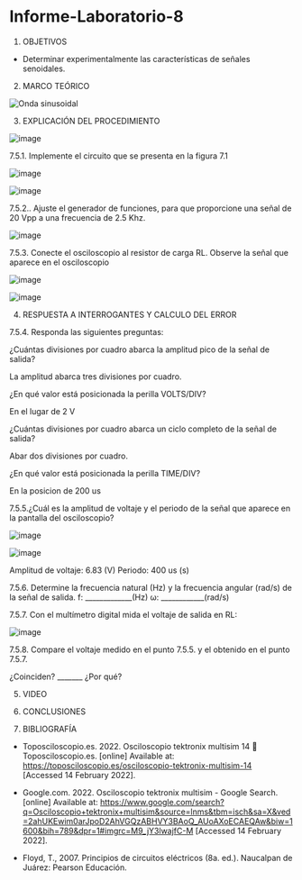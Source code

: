 # Informe-Laboratorio-8

1. OBJETIVOS

-	Determinar experimentalmente las características de señales senoidales.


2. MARCO TEÓRICO 

![Onda sinusoidal](https://user-images.githubusercontent.com/93899720/154051802-7220b315-94e7-4c42-a0b2-0fa3ec70419b.jpg)


3. EXPLICACIÓN DEL PROCEDIMIENTO

![image](https://user-images.githubusercontent.com/93899720/153695107-3e59fe1e-50b9-4db8-8ebe-88bb5c088ae4.png)

7.5.1. Implemente el circuito que se presenta en la figura 7.1

![image](https://user-images.githubusercontent.com/93899720/153695131-56682eb5-12e7-450e-8150-97ec5fb084fd.png)

![image](https://user-images.githubusercontent.com/93899720/154052193-177a9206-d8b9-4e93-b195-d652962aa418.png)

7.5.2.. Ajuste el generador de funciones, para que proporcione una señal de 20 Vpp a una frecuencia de 2.5 Khz.

![image](https://user-images.githubusercontent.com/93899720/154052845-f826cc27-85fb-489e-95a5-d0f38a196f3f.png)

7.5.3. Conecte el osciloscopio al resistor de carga RL. Observe la señal que aparece en el osciloscopio

![image](https://user-images.githubusercontent.com/93899720/154056906-97c143a0-de45-4021-9634-7c48ce58a3d6.png)

![image](https://user-images.githubusercontent.com/93899720/154055542-c88109e7-aef0-4972-8907-35a56efaa122.png)


4. RESPUESTA A INTERROGANTES Y CALCULO DEL ERROR

7.5.4. Responda las siguientes preguntas:

¿Cuántas divisiones por cuadro abarca la amplitud pico de la señal de salida?

La amplitud abarca tres divisiones por cuadro.

¿En qué valor está posicionada la perilla VOLTS/DIV?

En el lugar de 2 V 

¿Cuántas divisiones por cuadro abarca un ciclo completo de la señal de salida?

Abar dos divisiones por cuadro.

¿En qué valor está posicionada la perilla TIME/DIV? 

En la posicion de 200 us 

7.5.5.¿Cuál es la amplitud de voltaje y el periodo de la señal que aparece en la pantalla del osciloscopio?

![image](https://user-images.githubusercontent.com/93899720/154055652-ad12e0f0-9e9d-4796-adca-c0b6ec6567fe.png)

![image](https://user-images.githubusercontent.com/93899720/154055734-8bbbe407-11f1-4b78-af77-9600b5bc961f.png)

Amplitud de voltaje: 6.83 (V)
Periodo: 400 us (s)

7.5.6. Determine la frecuencia natural (Hz) y la frecuencia angular (rad/s) de la señal de
salida.
f: _____________(Hz)
ω: ____________(rad/s)

7.5.7. Con el multímetro digital mida el voltaje de salida en RL:

![image](https://user-images.githubusercontent.com/93899720/154053014-901535d2-f279-45e6-a2f6-3e20e03cf5c1.png)

7.5.8. Compare el voltaje medido en el punto 7.5.5. y el obtenido en el punto 7.5.7.

¿Coinciden? _______ ¿Por qué?

5. VIDEO


6. CONCLUSIONES


7. BIBLIOGRAFÍA

-	Toposciloscopio.es. 2022. Osciloscopio tektronix multisim 14 🏅 Toposciloscopio.es. [online] Available at: <https://toposciloscopio.es/osciloscopio-tektronix-multisim-14> [Accessed 14 February 2022].

-	Google.com. 2022. Osciloscopio tektronix multisim - Google Search. [online] Available at: <https://www.google.com/search?q=Osciloscopio+tektronix+multisim&source=lnms&tbm=isch&sa=X&ved=2ahUKEwim0arJpoD2AhVGQzABHVY3BAoQ_AUoAXoECAEQAw&biw=1600&bih=789&dpr=1#imgrc=M9_jY3lwajfC-M> [Accessed 14 February 2022].

-	Floyd, T., 2007. Principios de circuitos eléctricos (8a. ed.). Naucalpan de Juárez: Pearson Educación.

